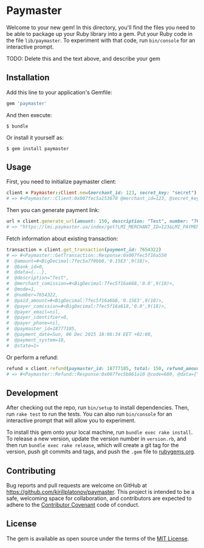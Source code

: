 # Paymaster

Welcome to your new gem! In this directory, you'll find the files you need to be able to package up your Ruby library into a gem. Put your Ruby code in the file `lib/paymaster`. To experiment with that code, run `bin/console` for an interactive prompt.

TODO: Delete this and the text above, and describe your gem

## Installation

Add this line to your application's Gemfile:

```ruby
gem 'paymaster'
```

And then execute:

    $ bundle

Or install it yourself as:

    $ gem install paymaster

## Usage

First, you need to initialize paymaster client:

```ruby
client = Paymaster::Client.new(merchant_id: 123, secret_key: "secret")
# => #<Paymaster::Client:0x007fec5a153670 @merchant_id=123, @secret_key="secret">
```

Then you can generate payment link:

```ruby
url = client.generate_url(amount: 150, description: "Test", number: "7654321")
# => "https://lmi.paymaster.ua/index/get?LMI_MERCHANT_ID=123&LMI_PAYMENT_AMOUNT=150&LMI_PAYMENT_NO=7654321&LMI_PAYMENT_DESC=Test&LMI_HASH=473035659648C1F3AF99F1E2E7B1A2863144916C908AE990C5E8F42EF2577465"
```

Fetch information about existing transaction:

```ruby
transaction = client.get_transaction(payment_id: 7654322)
# => #<Paymaster::GetTransaction::Response:0x007fec5f16a550
#  @amount=#<BigDecimal:7fec5a7f0bb8,'0.15E3',9(18)>,
#  @bank_id=0,
#  @data={...},
#  @description="Test",
#  @merchant_comission=#<BigDecimal:7fec5f16a668,'0.0',9(18)>,
#  @mode=1,
#  @number=7654322,
#  @paid_amount=#<BigDecimal:7fec5f16a6b8,'0.15E3',9(18)>,
#  @payer_comission=#<BigDecimal:7fec5f16a618,'0.0',9(18)>,
#  @payer_email=nil,
#  @payer_identifier=0,
#  @payer_phone=nil,
#  @paymaster_id=18777185,
#  @payment_date=Sun, 06 Dec 2015 18:06:34 EET +02:00,
#  @payment_system=18,
#  @state=1>
```

Or perform a refund:

```ruby
refund = client.refund(paymaster_id: 18777185, total: 150, refund_amount: 100, refund_id: 76543212)
# => #<Paymaster::Refund::Response:0x007fec5b861a10 @code=600, @data={"ResultCode"=>"600", "ResultMsg"=>"Возмещение успешно совершено"}, @message="Возмещение успешно совершено">
```

## Development

After checking out the repo, run `bin/setup` to install dependencies. Then, run `rake test` to run the tests. You can also run `bin/console` for an interactive prompt that will allow you to experiment.

To install this gem onto your local machine, run `bundle exec rake install`. To release a new version, update the version number in `version.rb`, and then run `bundle exec rake release`, which will create a git tag for the version, push git commits and tags, and push the `.gem` file to [rubygems.org](https://rubygems.org).

## Contributing

Bug reports and pull requests are welcome on GitHub at https://github.com/kirillplatonov/paymaster. This project is intended to be a safe, welcoming space for collaboration, and contributors are expected to adhere to the [Contributor Covenant](contributor-covenant.org) code of conduct.


## License

The gem is available as open source under the terms of the [MIT License](http://opensource.org/licenses/MIT).
